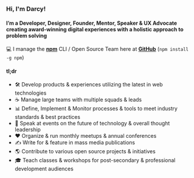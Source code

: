 ### Hi, I'm Darcy!

#### I’m a Developer, Designer, Founder, Mentor, Speaker & UX Advocate creating award-winning digital experiences with a holistic approach to problem solving

💻 I manage the [**npm**](https://github.com/npm) CLI / Open Source Team here at [**GitHub**](https://github.com/github) (`npm install -g npm`)

#### tl;dr

* 🛠 Develop products & experiences utilizing the latest in web technologies
* ☕️ Manage large teams with multiple squads & leads
* 📊 Define, Implement & Monitor processes & tools to meet industry standards & best practices
* 🎤 Speak at events on the future of technology & overall thought leadership
* ❤️ Organize & run monthly meetups & annual conferences
* ✍️ Write for & feature in mass media publications
* 🌎 Contribute to various open source projects & initiatives
* 🎓 Teach classes & workshops for post-secondary & professional development audiences
